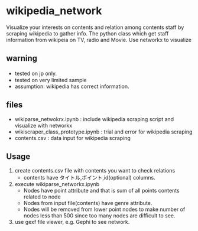 # wikipedia_network
Visualize your interests on contents and relation among contents staff by scraping wikipedia to gather info.
The python class which get staff information from wikipeia on TV, radio and Movie. Use networkx to visualize 
## warning
- tested on jp only.　　　　
- tested on very limited sample
- assumption: wikipedia has correct information. 

## files
- wikiparse_netwokrx.ipynb : include wikipedia scraping script and visualize with networkx
- wikiscraper_class_prototype.ipynb : trial and error for wikipedia scraping
- contents.csv : data input for wikipedia scraping

## Usage
1. create contents.csv file with contents you want to check relations
    - contents have タイトル,ポイント,id(optional) columns.
2. execute wikiparse_networkx.ipynb
    - Nodes have point attribute and that is sum of all points contents related to node
    - Nodes from input file(contents) have genre attribute.
    - Nodes will be removed from lower point nodes to make number of nodes less than 500 since too many nodes are difficult to see.
3. use gexf file viewer, e.g. Gephi to see network.
